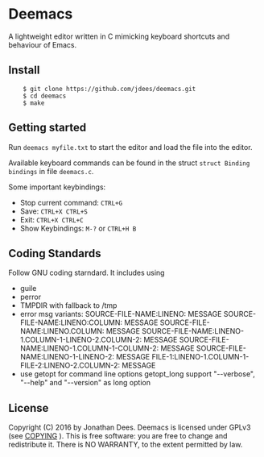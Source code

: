 Deemacs
=======

A lightweight editor written in C mimicking keyboard shortcuts and behaviour of Emacs.

Install
-------

```
    $ git clone https://github.com/jdees/deemacs.git
    $ cd deemacs
    $ make
```

Getting started
---------------

Run ```deemacs myfile.txt``` to start the editor and load the file into the editor.

Available keyboard commands can be found in the struct ``struct Binding bindings`` in file ```deemacs.c```.

Some important keybindings:

  * Stop current command: ```CTRL+G```
  * Save: ```CTRL+X CTRL+S```
  * Exit: ```CTRL+X CTRL+C```
  * Show Keybindings: ```M-?``` or ```CTRL+H B```

Coding Standards
----------------

Follow GNU coding starndard.
It includes using

  * guile
  * perror
  * TMPDIR with fallback to /tmp
  * error msg variants:
    SOURCE-FILE-NAME:LINENO: MESSAGE
    SOURCE-FILE-NAME:LINENO:COLUMN: MESSAGE
    SOURCE-FILE-NAME:LINENO.COLUMN: MESSAGE
    SOURCE-FILE-NAME:LINENO-1.COLUMN-1-LINENO-2.COLUMN-2: MESSAGE
    SOURCE-FILE-NAME:LINENO-1.COLUMN-1-COLUMN-2: MESSAGE
    SOURCE-FILE-NAME:LINENO-1-LINENO-2: MESSAGE
    FILE-1:LINENO-1.COLUMN-1-FILE-2:LINENO-2.COLUMN-2: MESSAGE
  * use getopt for command line options
    getopt_long
    support "--verbose", "--help" and "--version" as long option

License
-------

Copyright (C) 2016 by Jonathan Dees.
Deemacs is licensed under GPLv3 (see [COPYING](./COPYING) ).
This is free software: you are free to change and redistribute it.
There is NO WARRANTY, to the extent permitted by law.
